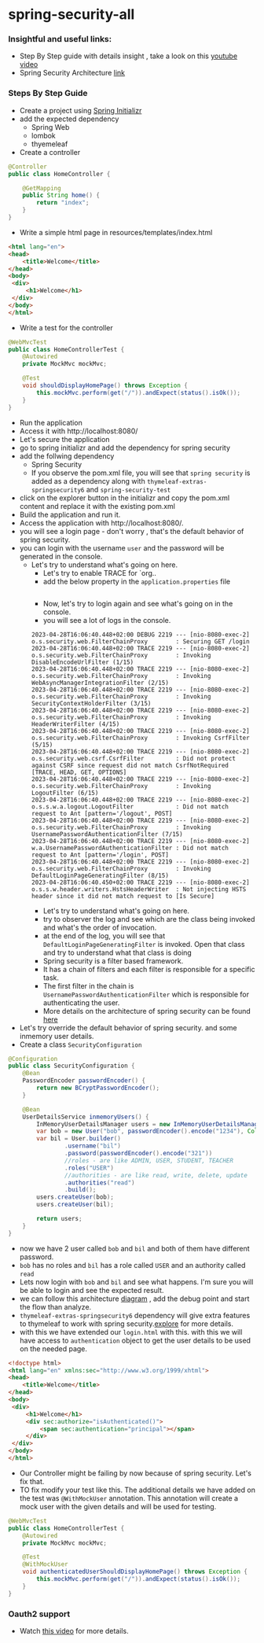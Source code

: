 # spring-security-all

### Insightful and useful links:

- Step By Step guide with details insight , take a look on this [youtube video](https://www.youtube.com/watch?v=vQ2B3qAWuAU&list=PLLhgRnf2WBVQe1iPUuNZnMmlqK6vd_o59&index=2)
- Spring Security Architecture [link](https://docs.spring.io/spring-security/reference/servlet/architecture.html)


### Steps By Step Guide
- Create a project using [Spring Initializr](https://start.spring.io/)
- add the expected dependency
  - Spring Web
  - lombok
  - thyemeleaf
- Create a controller
```java
@Controller
public class HomeController {

    @GetMapping
    public String home() {
        return "index";
    }
}
```
- Write a simple html page in resources/templates/index.html
```html
<html lang="en">
<head>
    <title>Welcome</title>
</head>
<body>
 <div>
     <h1>Welcome</h1>
 </div>
</body>
</html>
```

- Write a test for the controller
```java
@WebMvcTest
public class HomeControllerTest {
    @Autowired
    private MockMvc mockMvc;

    @Test
    void shouldDisplayHomePage() throws Exception {
        this.mockMvc.perform(get("/")).andExpect(status().isOk());
    }
}
```
- Run the application
- Access it with http://localhost:8080/
- Let's secure the application
- go to spring initializr and add the dependency for spring security
- add the follwing dependency
  - Spring Security
  - If you observe the pom.xml file, you will see that `spring security` is added as a dependency along with `thymeleaf-extras-springsecurity6` and `spring-security-test`
- click on the explorer button in the initializr and copy the pom.xml content and replace it with the existing pom.xml
- Build the application and run it.
- Access the application with http://localhost:8080/.
- you will see a login page - don't worry , that's the default behavior of spring security.
- you can login with the username `user` and the password will be generated in the console.
  - Let's try to understand what's going on here.
    - Let's try to enable TRACE for `org..
    - add the below property in the `application.properties` file
    ```properties
    ```
    - Now, let's try to login again and see what's going on in the console.
    - you will see a lot of logs in the console.
    ```shell
    2023-04-28T16:06:40.448+02:00 DEBUG 2219 --- [nio-8080-exec-2] o.s.security.web.FilterChainProxy        : Securing GET /login
    2023-04-28T16:06:40.448+02:00 TRACE 2219 --- [nio-8080-exec-2] o.s.security.web.FilterChainProxy        : Invoking DisableEncodeUrlFilter (1/15)
    2023-04-28T16:06:40.448+02:00 TRACE 2219 --- [nio-8080-exec-2] o.s.security.web.FilterChainProxy        : Invoking WebAsyncManagerIntegrationFilter (2/15)
    2023-04-28T16:06:40.448+02:00 TRACE 2219 --- [nio-8080-exec-2] o.s.security.web.FilterChainProxy        : Invoking SecurityContextHolderFilter (3/15)
    2023-04-28T16:06:40.448+02:00 TRACE 2219 --- [nio-8080-exec-2] o.s.security.web.FilterChainProxy        : Invoking HeaderWriterFilter (4/15)
    2023-04-28T16:06:40.448+02:00 TRACE 2219 --- [nio-8080-exec-2] o.s.security.web.FilterChainProxy        : Invoking CsrfFilter (5/15)
    2023-04-28T16:06:40.448+02:00 TRACE 2219 --- [nio-8080-exec-2] o.s.security.web.csrf.CsrfFilter         : Did not protect against CSRF since request did not match CsrfNotRequired [TRACE, HEAD, GET, OPTIONS]
    2023-04-28T16:06:40.448+02:00 TRACE 2219 --- [nio-8080-exec-2] o.s.security.web.FilterChainProxy        : Invoking LogoutFilter (6/15)
    2023-04-28T16:06:40.448+02:00 TRACE 2219 --- [nio-8080-exec-2] o.s.s.w.a.logout.LogoutFilter            : Did not match request to Ant [pattern='/logout', POST]
    2023-04-28T16:06:40.448+02:00 TRACE 2219 --- [nio-8080-exec-2] o.s.security.web.FilterChainProxy        : Invoking UsernamePasswordAuthenticationFilter (7/15)
    2023-04-28T16:06:40.448+02:00 TRACE 2219 --- [nio-8080-exec-2] w.a.UsernamePasswordAuthenticationFilter : Did not match request to Ant [pattern='/login', POST]
    2023-04-28T16:06:40.448+02:00 TRACE 2219 --- [nio-8080-exec-2] o.s.security.web.FilterChainProxy        : Invoking DefaultLoginPageGeneratingFilter (8/15)
    2023-04-28T16:06:40.450+02:00 TRACE 2219 --- [nio-8080-exec-2] o.s.s.w.header.writers.HstsHeaderWriter  : Not injecting HSTS header since it did not match request to [Is Secure]

    ```
    - Let's try to understand what's going on here.
    - try to observer the log and see which are the class being invoked and what's the order of invocation.
    - at the end of the log, you will see that `DefaultLoginPageGeneratingFilter` is invoked. Open that class and try to understand what that class is doing
    - Spring security is a filter based framework.
    - It has a chain of filters and each filter is responsible for a specific task.
    - The first filter in the chain is `UsernamePasswordAuthenticationFilter` which is responsible for authenticating the user.
    - More details on the architecture of spring security can be found [here](https://docs.spring.io/spring-security/reference/servlet/architecture.html)
- Let's try override the default behavior of spring security. and some inmemory user details.
- Create a class `SecurityConfiguration`
```java
@Configuration
public class SecurityConfiguration {
    @Bean
    PasswordEncoder passwordEncoder() {
        return new BCryptPasswordEncoder();
    }

    @Bean
    UserDetailsService inmemoryUsers() {
        InMemoryUserDetailsManager users = new InMemoryUserDetailsManager();
        var bob = new User("bob", passwordEncoder().encode("1234"), Collections.emptyList());
        var bil = User.builder()
                .username("bil")
                .password(passwordEncoder().encode("321"))
                //roles - are like ADMIN, USER, STUDENT, TEACHER
                .roles("USER")
                //authorities - are like read, write, delete, update
                .authorities("read")
                .build();
        users.createUser(bob);
        users.createUser(bil);

        return users;
    }
}
```
- now we have 2 user called `bob` and `bil` and both of them have different password.
- `bob` has no roles and `bil` has a role called `USER` and an authority called `read`
- Lets now login with `bob` and `bil` and see what happens. I'm sure you will be able to login and see the expected result.
- we can follow this architecture [diagram](https://docs.spring.io/spring-security/reference/servlet/authentication/passwords/dao-authentication-provider.html) , add the debug point and start the flow than analyze.
- `thymeleaf-extras-springsecurity6` dependency will give extra features to thymeleaf to work with spring security.[explore](https://www.thymeleaf.org/doc/articles/springsecurity.html) for more details.
- with this we have extended our `login.html` with this. with this we will have access to `authentication` object to get the user details to be used on the needed page.
```html
<!doctype html>
<html lang="en" xmlns:sec="http://www.w3.org/1999/xhtml">
<head>
    <title>Welcome</title>
</head>
<body>
 <div>
     <h1>Welcome</h1>
     <div sec:authorize="isAuthenticated()">
         <span sec:authentication="principal"></span>
     </div>
 </div>
</body>
</html>
```
- Our Controller might be failing by now because of spring security. Let's fix that.
- TO fix modify your test like this. The additional details we have added on the test was `@WithMockUser` annotation. This annotation will create a mock user with the given details and will be used for testing.
```java
@WebMvcTest
public class HomeControllerTest {
    @Autowired
    private MockMvc mockMvc;

    @Test
    @WithMockUser
    void authenticatedUserShouldDisplayHomePage() throws Exception {
        this.mockMvc.perform(get("/")).andExpect(status().isOk());
    }
}
```

### Oauth2 support
- Watch [this video](https://www.youtube.com/watch?v=40BxatEr5aE&list=PLLhgRnf2WBVQe1iPUuNZnMmlqK6vd_o59&index=3) for more details.